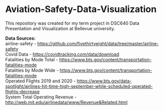 # Aviation-Safety-Data-Visualization

This repository was created for my term project in DSC640 Data Presentation and Visualization at Bellevue university.

**Data Sources:**  
airline-safety - https://github.com/fivethirtyeight/data/tree/master/airline-safety  
Covid Data - https://covidtracking.com/data/download  
Fatalities by Mode Total - https://www.bts.gov/content/transportation-fatalities-mode  
Fatalities by Mode Wide - https://www.bts.gov/content/transportation-fatalities-mode  
Operated Flights 2019 and 2020 - https://www.bts.gov/data-spotlight/airlines-hit-time-high-september-while-scheduled-operated-flights-decrease  
System Total Operating Revenue - http://web.mit.edu/airlinedata/www/Revenue&Related.html  
